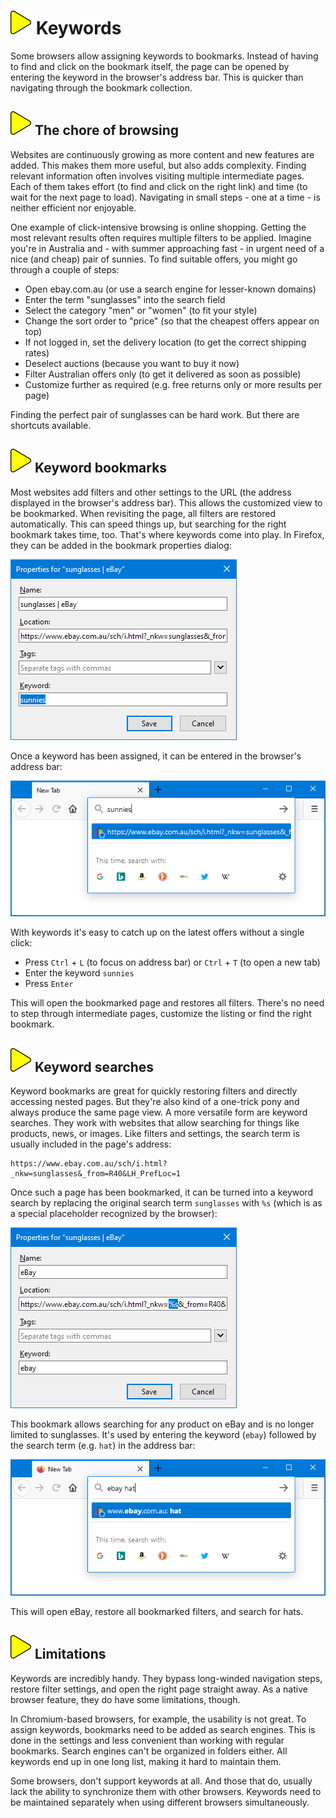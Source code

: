 # ![](img/arrow.svg) Keywords

Some browsers allow assigning keywords to bookmarks.
Instead of having to find and click on the bookmark itself,
the page can be opened by entering the keyword in the browser's address bar.
This is quicker than navigating through the bookmark collection.

## ![](img/arrow.svg) The chore of browsing

Websites are continuously growing as more content and new features are added.
This makes them more useful, but also adds complexity.
Finding relevant information often involves visiting multiple intermediate pages.
Each of them takes effort (to find and click on the right link) and time (to wait for the next page to load).
Navigating in small steps - one at a time - is neither efficient nor enjoyable.

One example of click-intensive browsing is online shopping.
Getting the most relevant results often requires multiple filters to be applied.
Imagine you're in Australia and - with summer approaching fast - in urgent need of a nice (and cheap) pair of sunnies.
To find suitable offers, you might go through a couple of steps:

* Open ebay.com.au (or use a search engine for lesser-known domains)
* Enter the term "sunglasses" into the search field
* Select the category "men" or "women" (to fit your style)
* Change the sort order to "price" (so that the cheapest offers appear on top)
* If not logged in, set the delivery location (to get the correct shipping rates)
* Deselect auctions (because you want to buy it now)
* Filter Australian offers only (to get it delivered as soon as possible)
* Customize further as required (e.g. free returns only or more results per page)

Finding the perfect pair of sunglasses can be hard work.
But there are shortcuts available.

## ![](img/arrow.svg) Keyword bookmarks

Most websites add filters and other settings to the URL
(the address displayed in the browser's address bar).
This allows the customized view to be bookmarked.
When revisiting the page, all filters are restored automatically.
This can speed things up, but searching for the right bookmark takes time, too.
That's where keywords come into play.
In Firefox, they can be added in the bookmark properties dialog:

![](img/sunnies-properties.png)

Once a keyword has been assigned, it can be entered in the browser's address bar:

![](img/sunnies-address-bar.png)

With keywords it's easy to catch up on the latest offers without a single click:

* Press `Ctrl` + `L` (to focus on address bar) or `Ctrl` + `T` (to open a new tab)
* Enter the keyword `sunnies`
* Press `Enter`

This will open the bookmarked page and restores all filters.
There's no need to step through intermediate pages, customize the listing or find the right bookmark.

## ![](img/arrow.svg) Keyword searches

Keyword bookmarks are great for quickly restoring filters and directly accessing nested pages.
But they're also kind of a one-trick pony and always produce the same page view.
A more versatile form are keyword searches.
They work with websites that allow searching for things like products, news, or images.
Like filters and settings, the search term is usually included in the page's address:

```text
https://www.ebay.com.au/sch/i.html?_nkw=sunglasses&_from=R40&LH_PrefLoc=1
```

Once such a page has been bookmarked, it can be turned into a keyword search by replacing the original search term
`sunglasses` with `%s` (which is as a special placeholder recognized by the browser):

![](img/ebay-properties.png)

This bookmark allows searching for any product on eBay and is no longer limited to sunglasses.
It's used by entering the keyword (`ebay`) followed by the search term (e.g. `hat`) in the address bar:

![](img/ebay-address-bar.png)

This will open eBay, restore all bookmarked filters, and search for hats.

## ![](img/arrow.svg) Limitations

Keywords are incredibly handy.
They bypass long-winded navigation steps, restore filter settings, and open the right page straight away.
As a native browser feature, they do have some limitations, though.

In Chromium-based browsers, for example, the usability is not great.
To assign keywords, bookmarks need to be added as search engines.
This is done in the settings and less convenient than working with regular bookmarks.
Search engines can't be organized in folders either.
All keywords end up in one long list, making it hard to maintain them.

Some browsers, don't support keywords at all.
And those that do, usually lack the ability to synchronize them with other browsers.
Keywords need to be maintained separately when using different browsers simultaneously.

